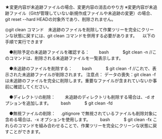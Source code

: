 ★変更内容が未追跡ファイルの場合、変更内容の消去のやり方
※変更内容が未追跡ファイル（Gitが管理していない新規作成ファイルや未追跡の変更）の場合、git reset --hard HEADの対象外であり、削除されません。

◎git clean コマンド​
　未追跡のファイルを削除して作業ツリーを完全にクリーンな状態に戻すには、git clean コマンドを併用する必要があります。
　以下の手順で実行できます​
 
　●削除予定の未追跡ファイルを確認する：
　　bash
　　　$git clean -n    //このコマンドは、削除される未追跡ファイルを一覧表示します。

　●未追跡のファイルを削除する：
　　bash
　　　$ git clean -f   //これで、表示された未追跡ファイルが削除されます。
   注意点：
    データの喪失：​git clean -f は未追跡のファイルを完全に削除します。重要なファイルが含まれていないか事前に確認してください。​

　●ディレクトリの削除：​
　　未追跡のディレクトリも削除する場合は、-d オプションを追加します。​
　　bash
　　　$ git clean -fd

　●無視ファイルの削除：​
 　.gitignore で無視されているファイルも削除対象に含める場合は、-x オプションを使用します。​
　　bash
　　　$ git clean -fx
    これらのコマンドを組み合わせることで、作業ツリーを完全にクリーンな状態に戻すことができます。
